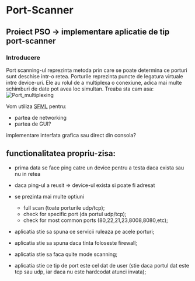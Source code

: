 # Port-Scanner
## Proiect PSO -> implementare aplicatie de tip port-scanner

### Introducere
Port scanning-ul reprezinta metoda prin care se poate determina ce porturi sunt deschise intr-o retea.
Porturile reprezinta puncte de legatura virtuale intre device-uri. Ele au rolul de a multiplexa o conexiune, adica mai multe schimburi de date pot avea loc simultan.
Treaba sta cam asa: ![Port_multiplexing](https://www.google.com/search?q=ports+multiplexing&rlz=1C1BNSD_enRO973RO973&sxsrf=ALiCzsZmhWJyrAh-nzsmkgx5QL6KC907YA:1666636303310&source=lnms&tbm=isch&sa=X&ved=2ahUKEwjm9s-GwPn6AhV3iv0HHXnSALwQ_AUoAXoECAIQAw&biw=1920&bih=937&dpr=1#imgrc=NYv27lQwVkXAEM&imgdii=kSKKXyOqywPy1M)


Vom utiliza [SFML](https://www.sfml-dev.org/documentation/2.5.1/group__network.php) pentru:
* partea de networking
* partea de GUI?

implementare interfata grafica sau direct din consola? 

## functionalitatea propriu-zisa:
* prima data se face ping catre un device pentru a testa daca exista sau nu in retea
* daca ping-ul a reusit => device-ul exista si poate fi adresat
* se prezinta mai multe optiuni
  *	full scan (toate porturile udp/tcp);
  *	check for specific port (da portul udp/tcp);
  *	check for most common ports (80,22,21,23,8008,8080,etc);

* aplicatia stie sa spuna ce servicii ruleaza pe acele porturi;
* aplicatia stie sa spuna daca tinta foloseste firewall;
* aplicatia stie sa faca quite mode scanning;	
* aplicatia stie ce tip de port este cel dat de user (stie daca portul dat este tcp sau udp, iar daca nu este hardcodat atunci invata);
